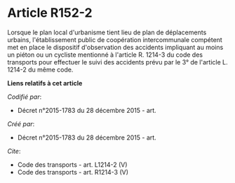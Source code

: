 # Article R152-2

Lorsque le plan local d'urbanisme tient lieu de plan de déplacements urbains, l'établissement public de coopération
intercommunale compétent met en place le dispositif d'observation des accidents impliquant au moins un piéton ou un cycliste
mentionné à l'article R. 1214-3 du code des transports pour effectuer le suivi des accidents prévu par le 3° de l'article L.
1214-2 du même code.

**Liens relatifs à cet article**

_Codifié par_:

  - Décret n°2015-1783 du 28 décembre 2015 - art.

_Créé par_:

  - Décret n°2015-1783 du 28 décembre 2015 - art.

_Cite_:

  - Code des transports - art. L1214-2 (V)
  - Code des transports - art. R1214-3 (V)
